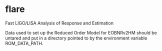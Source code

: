 # flare
Fast LIGO/LISA Analysis of Response and Estimation

Data used to set up the Reduced Order Model for EOBNRv2HM should be untared and put in a directory pointed to by the environment variable ROM_DATA_PATH.

